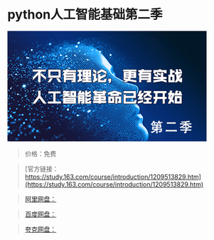 # python人工智能基础第二季

![img](../../../assets/study163/free/9dc1f6f74c5346179635b09dfe4cf7e0.png)

> 价格：免费

> [官方链接：https://study.163.com/course/introduction/1209513829.htm](https://study.163.com/course/introduction/1209513829.htm)

> [阿里网盘：]()

> [百度网盘：]()

> [夸克网盘：]()
